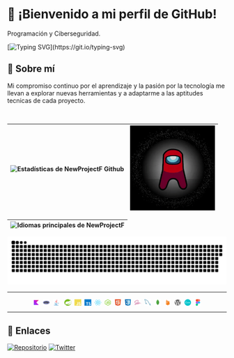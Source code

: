 <!-- Introducción a mi Github -->
<!-- ----------------------------------------------------------------------------------------------------------- -->

# 👋 ¡Bienvenido a mi perfil de GitHub!

Programación y Ciberseguridad.

[![Typing SVG](https://readme-typing-svg.demolab.com?font=Fira+Code&size=14&color=D93A7C&center=&vCenter=&multiline=true&repeat=verdadero&width=800&lines=Primero+aprende+inform%C3%A1tica+y+toda+la+teor%C3%ADa.+Despu%C3%A9s+desarrolla+un+estilo+de+programaci%C3%B3n.;Entonces%2C+olv%C3%ADdalo+todo+y+hackea.)](https://git.io/typing-svg)

## 🤖 Sobre mí

Mi compromiso continuo por el aprendizaje y la pasión por la tecnología me llevan a explorar nuevas herramientas y a adaptarme a las aptitudes tecnicas de cada proyecto.

</br>

<!-- FIN Introducción a mi Github -->
<!-- Estadísticas de GitHub -->
<!-- ----------------------------------------------------------------------------------------------------------- -->

<div align="center">
  
| ![Estadísticas de NewProjectF Github](https://github-readme-stats.vercel.app/api?username=NewProjectF&show_icons=true&theme=radical&card_width=495em&locale=es) | ![AmongUs Bailando](https://github.com/NewProjectF/NewProjectF/blob/main/Resources/AmongUs_dancing.gif) |
|-|-|
  
| ![Idiomas principales de NewProjectF](https://github-readme-stats.vercel.app/api/top-langs/?username=NewProjectF&layout=compact&theme=radical&card_width=667em&locale=es) |
|-|
  
</div>

<!-- FIN Estadísticas de GitHub -->
<!-- Animación Serpiente -->
<!-- ----------------------------------------------------------------------------------------------------------- -->

<div align="center">
  <picture>
    <source media="(prefers-color-scheme: dark)" srcset="https://raw.githubusercontent.com/NewProjectF/NewProjectF/output/github-contribution-grid-snake-dark.svg">
    <source media="(prefers-color-scheme: light)" srcset="https://raw.githubusercontent.com/NewProjectF/NewProjectF/output/github-contribution-grid-snake.svg">
    <img alt="github contribution grid snake animation" width="775em" src="https://raw.githubusercontent.com/NewProjectF/NewProjectF/output/github-contribution-grid-snake.svg">
  </picture>
</div>

<!-- FIN Animación Serpiente -->
<!-- Lenguajes de programación utilizados -->
<!-- ----------------------------------------------------------------------------------------------------------- -->

* * *

<div align="center">
  <img align="center" alt="Kotlin" height="2%" width="3%" src="https://raw.githubusercontent.com/devicons/devicon/master/icons/kotlin/kotlin-original.svg">&nbsp;
  <img align="center" alt="Php" height="2%" width="3%" src="https://raw.githubusercontent.com/devicons/devicon/master/icons/php/php-original.svg">&nbsp;
  <img align="center" alt="Java" height="2%" width="3%" src="https://raw.githubusercontent.com/devicons/devicon/master/icons/java/java-original.svg">&nbsp;&nbsp;
  <img align="center" alt="Spring" height="2%" width="3%" src="https://raw.githubusercontent.com/devicons/devicon/master/icons/spring/spring-original.svg">&nbsp;
  <img align="center" alt="Js" height="2%" width="3%" src="https://raw.githubusercontent.com/devicons/devicon/master/icons/javascript/javascript-plain.svg">&nbsp;
  <img align="center" alt="Ts" height="2%" width="3%" src="https://raw.githubusercontent.com/devicons/devicon/master/icons/typescript/typescript-plain.svg">&nbsp;
  <img align="center" alt="React" height="2%" width="3%" src="https://raw.githubusercontent.com/devicons/devicon/master/icons/react/react-original.svg">&nbsp;
  <img align="center" alt="Nodejs" height="2%" width="3%" src="https://raw.githubusercontent.com/devicons/devicon/master/icons/nodejs/nodejs-original.svg">&nbsp;
  <img align="center" alt="HTML" height="2%" width="3%" src="https://raw.githubusercontent.com/devicons/devicon/master/icons/html5/html5-original.svg">&nbsp;
  <img align="center" alt="CSS" height="2%" width="3%" src="https://raw.githubusercontent.com/devicons/devicon/master/icons/css3/css3-original.svg">&nbsp;
  <img align="center" alt="Sass" height="2%" width="3%" src="https://raw.githubusercontent.com/devicons/devicon/master/icons/sass/sass-original.svg">&nbsp;
  <img align="center" alt="MySQL" height="2%" width="3%" src="https://raw.githubusercontent.com/devicons/devicon/master/icons/mysql/mysql-original.svg">&nbsp;
  <img align="center" alt="MongoDB" height="2%" width="3%" src="https://raw.githubusercontent.com/devicons/devicon/master/icons/mongodb/mongodb-original.svg">&nbsp;
  <img align="center" alt="Firebase" height="2%" width="3%" src="https://raw.githubusercontent.com/devicons/devicon/master/icons/firebase/firebase-plain.svg">&nbsp;
  <img align="center" alt="Wordpress" height="2%" width="3%" src="https://raw.githubusercontent.com/devicons/devicon/master/icons/wordpress/wordpress-plain.svg">&nbsp;
  <img align="center" alt="Canva" height="2%" width="3%" src="https://raw.githubusercontent.com/devicons/devicon/master/icons/canva/canva-original.svg">&nbsp;
  <img align="center" alt="Figma" height="2%" width="3%" src="https://raw.githubusercontent.com/devicons/devicon/master/icons/figma/figma-original.svg">
</div>

* * *

<!-- FIN Lenguajes de programación utilizados -->
<!-- Enlaces -->
<!-- ----------------------------------------------------------------------------------------------------------- -->

## 🚀 Enlaces

[![Repositorio](https://img.shields.io/badge/my_portfolio-000?style=for-the-badge&logo=ko-fi&logoColor=white)](https://NewProjectF.github.io/Portfolio/ )
[![Twitter](https://img.shields.io/badge/twitter-1DA1F2?style=for-the-badge&logo=twitter&logoColor=white)](https://twitter.com/NewProjectF)
<!-- [![Linkedin](https://img.shields.io/badge/linkedin-0A66C2?style=for-the-badge&logo=linkedin&logoColor=white)]() -->

